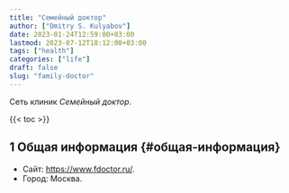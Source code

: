 ```yaml
---
title: "Семейный доктор"
author: ["Dmitry S. Kulyabov"]
date: 2023-01-24T12:59:00+03:00
lastmod: 2023-07-12T18:12:00+03:00
tags: ["health"]
categories: ["life"]
draft: false
slug: "family-doctor"
---
```


Сеть клиник _Семейный доктор_.

<!--more-->

{{< toc >}}


## <span class="section-num">1</span> Общая информация {#общая-информация}

-   Сайт: <https://www.fdoctor.ru/>.
-   Город: Москва.
